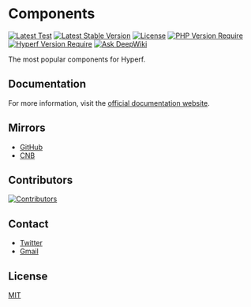 # Components

[![Latest Test](https://github.com/friendsofhyperf/components/workflows/tests/badge.svg)](https://github.com/friendsofhyperf/components/actions)
[![Latest Stable Version](https://poser.pugx.org/friendsofhyperf/components/v)](https://packagist.org/packages/friendsofhyperf/components)
[![License](https://poser.pugx.org/friendsofhyperf/components/license)](https://packagist.org/packages/friendsofhyperf/components)
[![PHP Version Require](https://poser.pugx.org/friendsofhyperf/components/require/php)](https://packagist.org/packages/friendsofhyperf/components)
[![Hyperf Version Require](https://img.shields.io/badge/hyperf->=3.1.0-brightgreen.svg?style=flat-square)](https://packagist.org/packages/friendsofhyperf/components)
[![Ask DeepWiki](https://deepwiki.com/badge.svg)](https://deepwiki.com/friendsofhyperf/components)

The most popular components for Hyperf.

## Documentation

For more information, visit the [official documentation website](https://hyperf.fans/).

## Mirrors

- [GitHub](https://github.com/friendsofhyperf/components)
- [CNB](https://cnb.cool/friendsofhyperf/components)

## Contributors

[![Contributors](https://contrib.rocks/image?repo=friendsofhyperf/components)](https://github.com/friendsofhyperf/components/graphs/contributors)

## Contact

- [Twitter](https://twitter.com/huangdijia)
- [Gmail](mailto:huangdijia@gmail.com)

## License

[MIT](LICENSE)
